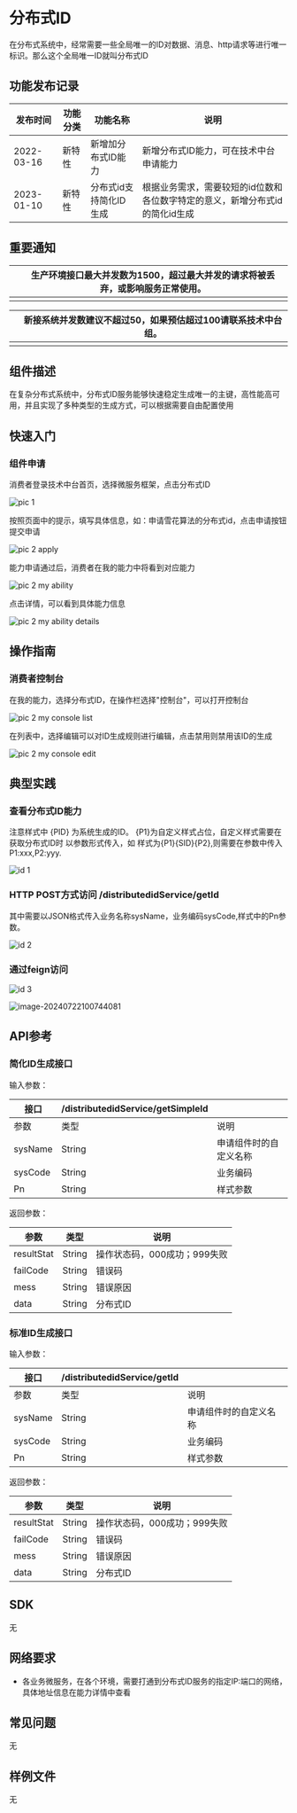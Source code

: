 # 分布式ID

在分布式系统中，经常需要一些全局唯一的ID对数据、消息、http请求等进行唯一标识。那么这个全局唯一ID就叫分布式ID

## 功能发布记录

| 发布时间   | 功能分类 | 功能名称               | 说明                                                         |
| ---------- | -------- | ---------------------- | ------------------------------------------------------------ |
| 2022-03-16 | 新特性   | 新增加分布式ID能力     | 新增分布式ID能力，可在技术中台申请能力                       |
| 2023-01-10 | 新特性   | 分布式id支持简化ID生成 | 根据业务需求，需要较短的id位数和各位数字特定的意义，新增分布式id的简化id生成 |

## 重要通知

|      | 生产环境接口最大并发数为1500，超过最大并发的请求将被丢弃，或影响服务正常使用。 |
| ---- | ------------------------------------------------------------ |
|      |                                                              |

|      | 新接系统并发数建议不超过50，如果预估超过100请联系技术中台组。 |
| ---- | ------------------------------------------------------------ |
|      |                                                              |

## 组件描述

在复杂分布式系统中，分布式ID服务能够快速稳定生成唯一的主键，高性能高可用，并且实现了多种类型的生成方式，可以根据需要自由配置使用

## 快速入门

### 组件申请

消费者登录技术中台首页，选择微服务框架，点击分布式ID

![pic 1](../.aassets/pic-1.png)

按照页面中的提示，填写具体信息，如：申请雪花算法的分布式id，点击申请按钮提交申请

![pic 2 apply](../.aassets/pic-2-apply.png)

能力申请通过后，消费者在我的能力中将看到对应能力

![pic 2 my ability](../.aassets/pic-2-my-ability.png)

点击详情，可以看到具体能力信息

![pic 2 my ability details](../.aassets/pic-2-my-ability-details.png)

## 操作指南

### 消费者控制台

在我的能力，选择分布式ID，在操作栏选择"控制台"，可以打开控制台

![pic 2 my console list](../.aassets/pic-2-my-console-list.png)

在列表中，选择编辑可以对ID生成规则进行编辑，点击禁用则禁用该ID的生成

![pic 2 my console edit](../.aassets/pic-2-my-console-edit.png)

## 典型实践

### 查看分布式ID能力

注意样式中 {PID} 为系统生成的ID。 {P1}为自定义样式占位，自定义样式需要在获取分布式ID时 以参数形式传入，如 样式为{P1}{SID}{P2},则需要在参数中传入P1:xxx,P2:yyy.

![id 1](../.aassets/id-1.png)

### HTTP POST方式访问 /distributedidService/getId

其中需要以JSON格式传入业务名称sysName，业务编码sysCode,样式中的Pn参数。

![id 2](../.aassets/id-2.png)

### 通过feign访问

![id 3](../.aassets/id-3.png)

![image-20240722100744081](../.aassets/image-20240722100744081.png)

## API参考

### 简化ID生成接口

输入参数：

| 接口    | /distributedidService/getSimpleId |                        |
| ------- | --------------------------------- | ---------------------- |
| 参数    | 类型                              | 说明                   |
| sysName | String                            | 申请组件时的自定义名称 |
| sysCode | String                            | 业务编码               |
| Pn      | String                            | 样式参数               |

返回参数：

| 参数       | 类型   | 说明                         |
| ---------- | ------ | ---------------------------- |
| resultStat | String | 操作状态码，000成功；999失败 |
| failCode   | String | 错误码                       |
| mess       | String | 错误原因                     |
| data       | String | 分布式ID                     |

### 标准ID生成接口

输入参数：

| 接口    | /distributedidService/getId |                        |
| ------- | --------------------------- | ---------------------- |
| 参数    | 类型                        | 说明                   |
| sysName | String                      | 申请组件时的自定义名称 |
| sysCode | String                      | 业务编码               |
| Pn      | String                      | 样式参数               |

返回参数：

| 参数       | 类型   | 说明                         |
| ---------- | ------ | ---------------------------- |
| resultStat | String | 操作状态码，000成功；999失败 |
| failCode   | String | 错误码                       |
| mess       | String | 错误原因                     |
| data       | String | 分布式ID                     |

## SDK

无

## 网络要求

- 各业务微服务，在各个环境，需要打通到分布式ID服务的指定IP:端口的网络，具体地址信息在能力详情中查看

## 常见问题

无

## 样例文件

无